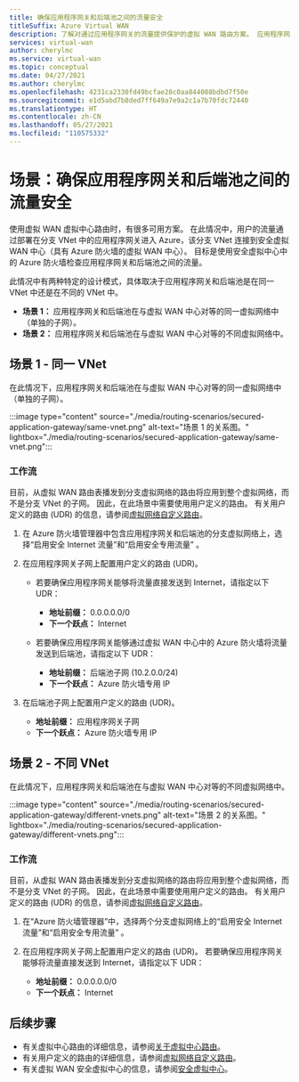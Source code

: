 ```yaml
---
title: 确保应用程序网关和后端池之间的流量安全
titleSuffix: Azure Virtual WAN
description: 了解对通过应用程序网关的流量提供保护的虚拟 WAN 路由方案。 应用程序网关部署在分支 VNet 中，后者连接到受保护的虚拟 WAN 中心。
services: virtual-wan
author: cherylmc
ms.service: virtual-wan
ms.topic: conceptual
ms.date: 04/27/2021
ms.author: cherylmc
ms.openlocfilehash: 4231ca2330fd49bcfae28c0aa844088bdbd7f50e
ms.sourcegitcommit: e1d5abd7b8ded7ff649a7e9a2c1a7b70fdc72440
ms.translationtype: HT
ms.contentlocale: zh-CN
ms.lasthandoff: 05/27/2021
ms.locfileid: "110575332"
---
```

# <a name="scenario-secure-traffic-between-application-gateway-and-backend-pools"></a>场景：确保应用程序网关和后端池之间的流量安全

使用虚拟 WAN 虚拟中心路由时，有很多可用方案。 在此情况中，用户的流量通过部署在分支 VNet 中的应用程序网关进入 Azure，该分支 VNet 连接到安全虚拟 WAN 中心（具有 Azure 防火墙的虚拟 WAN 中心）。 目标是使用安全虚拟中心中的 Azure 防火墙检查应用程序网关和后端池之间的流量。

此情况中有两种特定的设计模式，具体取决于应用程序网关和后端池是在同一 VNet 中还是在不同的 VNet 中。

* **场景 1：** 应用程序网关和后端池在与虚拟 WAN 中心对等的同一虚拟网络中（单独的子网）。
* **场景 2：** 应用程序网关和后端池在与虚拟 WAN 中心对等的不同虚拟网络中。

## <a name="scenario-1---same-vnet"></a><a name="scenario-1"></a>场景 1 - 同一 VNet

在此情况下，应用程序网关和后端池在与虚拟 WAN 中心对等的同一虚拟网络中（单独的子网）。

:::image type="content" source="./media/routing-scenarios/secured-application-gateway/same-vnet.png" alt-text="场景 1 的关系图。" lightbox="./media/routing-scenarios/secured-application-gateway/same-vnet.png":::

### <a name="workflow"></a>工作流

目前，从虚拟 WAN 路由表播发到分支虚拟网络的路由将应用到整个虚拟网络，而不是分支 VNet 的子网。 因此，在此场景中需要使用用户定义的路由。 有关用户定义的路由 (UDR) 的信息，请参阅[虚拟网络自定义路由](../virtual-network/virtual-networks-udr-overview.md#user-defined)。


1. 在 Azure 防火墙管理器中包含应用程序网关和后端池的分支虚拟网络上，选择“启用安全 Internet 流量”和“启用安全专用流量” 。
1. 在应用程序网关子网上配置用户定义的路由 (UDR)。

   * 若要确保应用程序网关能够将流量直接发送到 Internet，请指定以下 UDR：

     * **地址前缀：** 0.0.0.0.0/0
     * **下一个跃点：** Internet

   * 若要确保应用程序网关能够通过虚拟 WAN 中心中的 Azure 防火墙将流量发送到后端池，请指定以下 UDR：

      * **地址前缀：** 后端池子网 (10.2.0.0/24)
      * **下一个跃点：** Azure 防火墙专用 IP

1. 在后端池子网上配置用户定义的路由 (UDR)。

   * **地址前缀：** 应用程序网关子网
   * **下一个跃点：** Azure 防火墙专用 IP

## <a name="scenario-2---different-vnets"></a><a name="scenario-2"></a>场景 2 - 不同 VNet

在此情况下，应用程序网关和后端池在与虚拟 WAN 中心对等的不同虚拟网络中。

:::image type="content" source="./media/routing-scenarios/secured-application-gateway/different-vnets.png" alt-text="场景 2 的关系图。" lightbox="./media/routing-scenarios/secured-application-gateway/different-vnets.png":::

### <a name="workflow"></a>工作流

目前，从虚拟 WAN 路由表播发到分支虚拟网络的路由将应用到整个虚拟网络，而不是分支 VNet 的子网。 因此，在此场景中需要使用用户定义的路由。 有关用户定义的路由 (UDR) 的信息，请参阅[虚拟网络自定义路由](../virtual-network/virtual-networks-udr-overview.md#user-defined)。

1. 在“Azure 防火墙管理器”中，选择两个分支虚拟网络上的“启用安全 Internet 流量”和“启用安全专用流量”  。

1. 在应用程序网关子网上配置用户定义的路由 (UDR)。 若要确保应用程序网关能够将流量直接发送到 Internet，请指定以下 UDR：

   * **地址前缀：** 0.0.0.0.0/0
   * **下一个跃点：** Internet

## <a name="next-steps"></a>后续步骤

* 有关虚拟中心路由的详细信息，请参阅[关于虚拟中心路由](about-virtual-hub-routing.md)。
* 有关用户定义的路由的详细信息，请参阅[虚拟网络自定义路由](../virtual-network/virtual-networks-udr-overview.md#user-defined)。
* 有关虚拟 WAN 安全虚拟中心的信息，请参阅[安全虚拟中心](../firewall-manager/secured-virtual-hub.md)。
